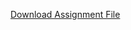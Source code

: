 [Download Assignment File](https://github.com/AshkanRN/ds-project2-gu/blob/master/ds_project2-assignment.pdf?raw=true)
